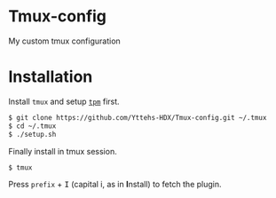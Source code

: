 # Tmux-config

My custom tmux configuration

# Installation

Install ``tmux`` and setup [``tpm``](https://github.com/tmux-plugins/tpm) first.

```bash
$ git clone https://github.com/Yttehs-HDX/Tmux-config.git ~/.tmux
$ cd ~/.tmux
$ ./setup.sh
```

Finally install in tmux session.

```bash
$ tmux
```

Press `prefix` + <kbd>I</kbd> (capital i, as in **I**nstall) to fetch the plugin.
